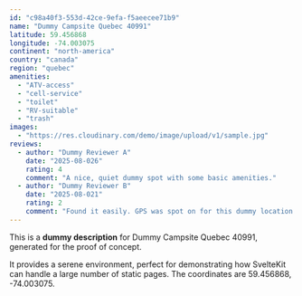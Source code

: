 ```yaml
---
id: "c98a40f3-553d-42ce-9efa-f5aeecee71b9"
name: "Dummy Campsite Quebec 40991"
latitude: 59.456868
longitude: -74.003075
continent: "north-america"
country: "canada"
region: "quebec"
amenities:
  - "ATV-access"
  - "cell-service"
  - "toilet"
  - "RV-suitable"
  - "trash"
images:
  - "https://res.cloudinary.com/demo/image/upload/v1/sample.jpg"
reviews:
  - author: "Dummy Reviewer A"
    date: "2025-08-026"
    rating: 4
    comment: "A nice, quiet dummy spot with some basic amenities."
  - author: "Dummy Reviewer B"
    date: "2025-08-021"
    rating: 2
    comment: "Found it easily. GPS was spot on for this dummy location."
---
```


This is a **dummy description** for Dummy Campsite Quebec 40991, generated for the proof of concept.

It provides a serene environment, perfect for demonstrating how SvelteKit can handle a large number of static pages. The coordinates are 59.456868, -74.003075.

